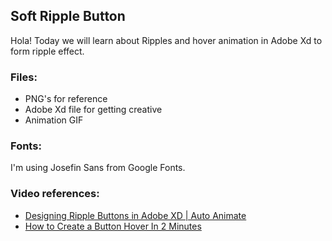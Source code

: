 ## Soft Ripple Button
Hola! Today we will learn about Ripples and hover animation in Adobe Xd to form ripple effect.

### Files: 
- PNG's for reference
- Adobe Xd file for getting creative
- Animation GIF

### Fonts:
I'm using Josefin Sans from Google Fonts.

### Video references:
- [ Designing Ripple Buttons in Adobe XD | Auto Animate ](https://www.youtube.com/watch?v=jfrdX3tAbkk)
- [ How to Create a Button Hover In 2 Minutes ](https://www.youtube.com/watch?v=9zmk41KxgaQ)
